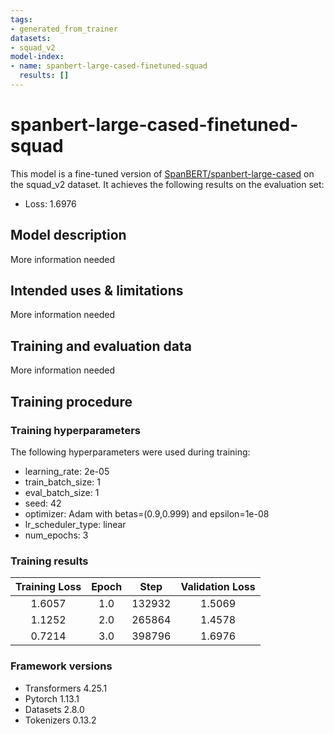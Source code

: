 ```yaml
---
tags:
- generated_from_trainer
datasets:
- squad_v2
model-index:
- name: spanbert-large-cased-finetuned-squad
  results: []
---
```


<!-- This model card has been generated automatically according to the information the Trainer had access to. You
should probably proofread and complete it, then remove this comment. -->

# spanbert-large-cased-finetuned-squad

This model is a fine-tuned version of [SpanBERT/spanbert-large-cased](https://huggingface.co/SpanBERT/spanbert-large-cased) on the squad_v2 dataset.
It achieves the following results on the evaluation set:
- Loss: 1.6976

## Model description

More information needed

## Intended uses & limitations

More information needed

## Training and evaluation data

More information needed

## Training procedure

### Training hyperparameters

The following hyperparameters were used during training:
- learning_rate: 2e-05
- train_batch_size: 1
- eval_batch_size: 1
- seed: 42
- optimizer: Adam with betas=(0.9,0.999) and epsilon=1e-08
- lr_scheduler_type: linear
- num_epochs: 3

### Training results

| Training Loss | Epoch | Step   | Validation Loss |
|:-------------:|:-----:|:------:|:---------------:|
| 1.6057        | 1.0   | 132932 | 1.5069          |
| 1.1252        | 2.0   | 265864 | 1.4578          |
| 0.7214        | 3.0   | 398796 | 1.6976          |


### Framework versions

- Transformers 4.25.1
- Pytorch 1.13.1
- Datasets 2.8.0
- Tokenizers 0.13.2
